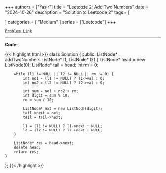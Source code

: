 
+++
authors = ["Yasir"]
title = "Leetcode 2: Add Two Numbers"
date = "2024-10-26"
description = "Solution to Leetcode 2"
tags = [
    
]
categories = [
    "Medium"
]
series = ["Leetcode"]
+++



[`Problem Link`](https://leetcode.com/problems/add-two-numbers/description/)

---

**Code:**

{{< highlight html >}}
class Solution {
public:
    ListNode* addTwoNumbers(ListNode* l1, ListNode* l2) {
        ListNode* head = new ListNode(0);
        ListNode* tail = head;
        int rm = 0;

        while (l1 != NULL || l2 != NULL || rm != 0) {
            int no1 = (l1 != NULL) ? l1->val : 0;
            int no2 = (l2 != NULL) ? l2->val : 0;

            int sum = no1 + no2 + rm;
            int digit = sum % 10;
            rm = sum / 10;

            ListNode* nxt = new ListNode(digit);
            tail->next = nxt;
            tail = tail->next;

            l1 = (l1 != NULL) ? l1->next : NULL;
            l2 = (l2 != NULL) ? l2->next : NULL;
        }

        ListNode* res = head->next;
        delete head;
        return res;
    }
};
{{< /highlight >}}

